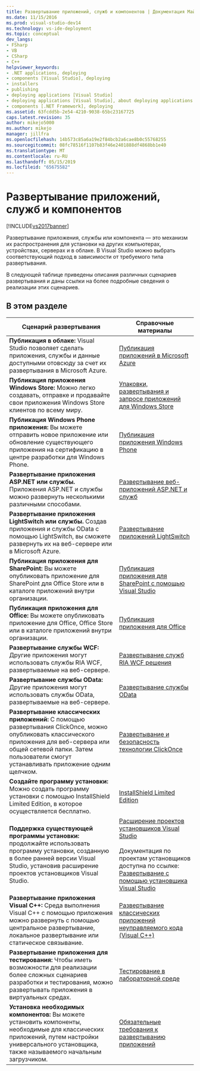 ```yaml
---
title: Развертывание приложений, служб и компонентов | Документация Майкрософт
ms.date: 11/15/2016
ms.prod: visual-studio-dev14
ms.technology: vs-ide-deployment
ms.topic: conceptual
dev_langs:
- FSharp
- VB
- CSharp
- C++
helpviewer_keywords:
- .NET applications, deploying
- components [Visual Studio], deploying
- installers
- publishing
- deploying applications [Visual Studio]
- deploying applications [Visual Studio], about deploying applications
- components [.NET Framework], deploying
ms.assetid: 63fcdd5b-2e54-4210-9038-65bc23167725
caps.latest.revision: 35
author: mikejo5000
ms.author: mikejo
manager: jillfra
ms.openlocfilehash: 14b573c85a6a19e2f84bcb2a6cae8b0c55768255
ms.sourcegitcommit: 08fc78516f1107b83f46e2401888df4868bb1e40
ms.translationtype: MT
ms.contentlocale: ru-RU
ms.lasthandoff: 05/15/2019
ms.locfileid: "65675582"
---
```

# <a name="deploying-applications-services-and-components"></a>Развертывание приложений, служб и компонентов
[!INCLUDE[vs2017banner](../includes/vs2017banner.md)]

Развертывание приложения, службы или компонента — это механизм их распространения для установки на других компьютерах, устройствах, серверах и в облаке. В Visual Studio можно выбрать соответствующий подход в зависимости от требуемого типа развертывания.  
  
 В следующей таблице приведены описания различных сценариев развертывания и даны ссылки на более подробные сведения о реализации этих сценариев.  
  
## <a name="in-this-section"></a>В этом разделе  
  
|Сценарий развертывания|Справочные материалы|  
|-------------------------|------------------------|  
|**Публикация в облаке:** Visual Studio позволяет сделать приложения, службы и данные доступными отовсюду за счет их развертывания в Microsoft Azure.|[Публикация приложений в Microsoft Azure](/visualstudio/deployment/quickstart-deploy-to-azure)|  
|**Публикация приложения Windows Store:** Можно легко создавать, отправке и продавайте свои приложения Windows Store клиентов по всему миру.|[Упаковки, развертывания и запросе приложений для Windows Store](https://msdn.microsoft.com/library/hh446593\(v=vs.85\).aspx)|  
|**Публикация Windows Phone приложения:** Вы можете отправить новое приложение или обновление существующего приложения на сертификацию в центре разработки для Windows Phone.|[Публикация приложения Windows Phone](http://dev.windowsphone.com/publish)|  
|**Развертывание приложения ASP.NET или службы.** Приложения ASP.NET и службы можно развернуть несколькими различными способами.|[Развертывание веб-приложений ASP.NET и служб](http://www.asp.net/aspnet/overview/deployment)|  
|**Развертывание приложения LightSwitch или службы.** Создав приложения и службы OData с помощью LightSwitch, вы сможете развернуть их на веб-сервере или в Microsoft Azure.|[Развертывание приложений LightSwitch](https://msdn.microsoft.com/library/4818d933-295c-4ecc-9148-7ad9ca28dcdb)|  
|**Публикация приложения для SharePoint:** Вы можете опубликовать приложение для SharePoint для Office Store или в каталоге приложений внутри организации.|[Публикация приложения для SharePoint с помощью Visual Studio](https://msdn.microsoft.com/library/office/jj220044\(v=office.15\).aspx)|  
|**Публикация приложения для Office:** Вы можете опубликовать приложение для Office, Office Store или в каталоге приложений внутри организации.|[Публикация приложения для Office](https://msdn.microsoft.com/library/office/fp123515.aspx)|  
|**Развертывание службы WCF:** Другие приложения могут использовать службы RIA WCF, развертываемые на веб-сервере.|[Развертывание служб RIA WCF решения](https://msdn.microsoft.com/library/ff426912\(v=vs.91\).aspx)|  
|**Развертывание службы OData:** Другие приложения могут использовать службы OData, развертываемые на веб-сервере.|[Развертывание службы OData](https://msdn.microsoft.com/library/hh973447.aspx)|  
|**Развертывание классических приложений:** С помощью развертывания ClickOnce, можно опубликовать классического приложения для веб-сервера или общей сетевой папки. Затем пользователи смогут устанавливать приложение одним щелчком.|[Развертывание и безопасность технологии ClickOnce](../deployment/clickonce-security-and-deployment.md)|  
|**Создайте программу установки:** Можно создать программу установки с помощью InstallShield Limited Edition, в которое осуществляется бесплатно.|[InstallShield Limited Edition](../deployment/installshield-limited-edition.md)|  
|**Поддержка существующей программы установки:** продолжайте использовать программу установки, созданную в более ранней версии Visual Studio, установив расширение проектов установщиков Visual Studio.|[Расширение проектов установщиков Visual Studio](http://blogs.msdn.com/b/visualstudio/archive/2014/04/17/visual-studio-installer-projects-extension.aspx)<br /><br /> Документация по проектам установщиков доступна по ссылке: [Развертывание с помощью установщика Visual Studio](https://msdn.microsoft.com/library/2kt85ked\(v=vs.100\).aspx)|  
|**Развертывание приложения Visual C++:** Среда выполнения Visual C++ с помощью приложения можно развернуть с помощью центральное развертывание, локальное развертывание или статическое связывание.|[Развертывание классических приложений неуправляемого кода (Visual C++)](https://msdn.microsoft.com/library/zebw5zk9.aspx)|  
|**Развертывание приложения для тестирования:** Чтобы иметь возможности для реализации более сложных сценариев разработки и тестирования, можно развертывать приложения в виртуальных средах.|[Тестирование в лабораторной среде](https://msdn.microsoft.com/library/14ba54c8-a158-4a6e-b00a-b00ae960feb8)|  
|**Установка необходимых компонентов:** Вы можете установить компоненты, необходимые для классических приложений, путем настройки универсального установщика, также называемого начальным загрузчиком.|[Обязательные требования к развертыванию приложений](../deployment/application-deployment-prerequisites.md)|
